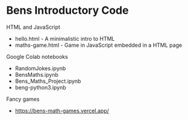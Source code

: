 # Bens Introductory Code

HTML and JavaScript
- hello.html - A minimalistic intro to HTML
- maths-game.html - Game in JavaScript embedded in a HTML page

Google Colab notebooks
- RandomJokes.ipynb
- BensMaths.ipynb
- Bens_Maths_Project.ipynb
- beng-python3.ipynb

Fancy games 
- https://bens-math-games.vercel.app/